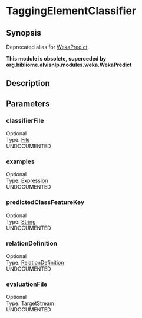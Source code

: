 <h1 class="module">TaggingElementClassifier</h1>

## Synopsis

Deprecated alias for <a href="../module/WekaPredict" class="module">WekaPredict</a>.

**This module is obsolete, superceded by org.bibliome.alvisnlp.modules.weka.WekaPredict**

## Description

## Parameters

<a name="classifierFile">

### classifierFile

<div class="param-level param-level-optional">Optional
</div>
<div class="param-type">Type: <a href="../converter/java.io.File" class="converter">File</a>
</div>
UNDOCUMENTED

<a name="examples">

### examples

<div class="param-level param-level-optional">Optional
</div>
<div class="param-type">Type: <a href="../converter/alvisnlp.corpus.expressions.Expression" class="converter">Expression</a>
</div>
UNDOCUMENTED

<a name="predictedClassFeatureKey">

### predictedClassFeatureKey

<div class="param-level param-level-optional">Optional
</div>
<div class="param-type">Type: <a href="../converter/java.lang.String" class="converter">String</a>
</div>
UNDOCUMENTED

<a name="relationDefinition">

### relationDefinition

<div class="param-level param-level-optional">Optional
</div>
<div class="param-type">Type: <a href="../converter/org.bibliome.alvisnlp.modules.weka.RelationDefinition" class="converter">RelationDefinition</a>
</div>
UNDOCUMENTED

<a name="evaluationFile">

### evaluationFile

<div class="param-level param-level-optional">Optional
</div>
<div class="param-type">Type: <a href="../converter/org.bibliome.util.streams.TargetStream" class="converter">TargetStream</a>
</div>
UNDOCUMENTED

